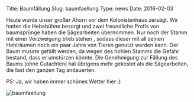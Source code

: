 Title: Baumfällung
Slug: baumfaellung
Type: news
Date: 2016-02-03

Heute wurde unser großer Ahorn vor dem Kolonistenhaus zersägt. Wir hatten die Hebebühne besorgt und zwei freundliche Profis von baumsprünge haben die Sägearbeiten übernommen. Nur noch der Stamm mit einer Verzweigung blieb stehen , sodass dieser mit all seinen Hohlräumen noch ein paar Jahre von Tieren genutzt werden kann. Der Baum musste gefällt werden, da wegen des hohlen Stamms die Gefahr bestand, dass er umstürzen könnte. Die Genehmigung zur Fällung des Baums (ohne Gutachten) hat übrigens mehr gekostet als die Sägearbeiten, die fast den ganzen Tag andauerten.

PS: Ja, wir haben immer schönes Wetter hier ;)

<img src="/images/16_feb.png" alt="baumfaellung"/>

